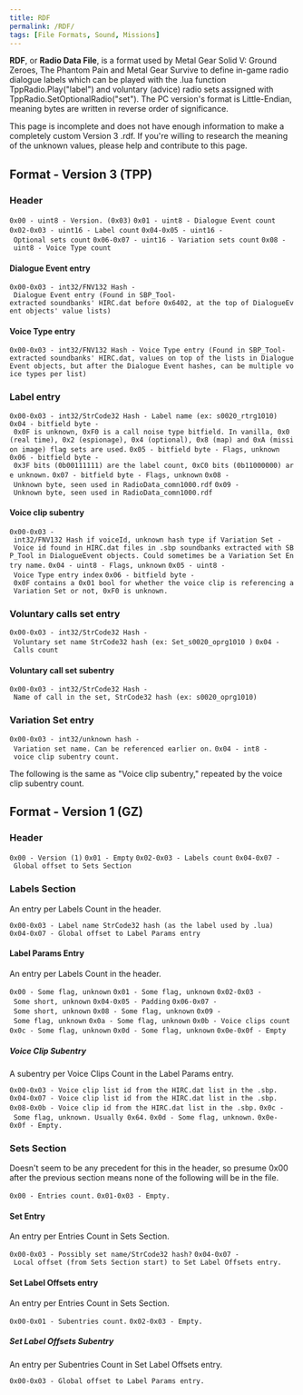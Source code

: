 ```yaml
---
title: RDF
permalink: /RDF/
tags: [File Formats, Sound, Missions]
---
```


**RDF**, or **Radio Data File**, is a format used by Metal Gear Solid V:
Ground Zeroes, The Phantom Pain and Metal Gear Survive to define in-game
radio dialogue labels which can be played with the .lua function
TppRadio.Play("label") and voluntary (advice) radio sets assigned with
TppRadio.SetOptionalRadio("set"). The PC version's format is
Little-Endian, meaning bytes are written in reverse order of
significance.

This page is incomplete and does not have enough information to make a
completely custom Version 3 .rdf. If you're willing to research the
meaning of the unknown values, please help and contribute to this page.

## Format - Version 3 (TPP)

### Header

`0x00 - uint8 - Version. (0x03)`
`0x01 - uint8 - Dialogue Event count`
`0x02-0x03 - uint16 - Label count`
`0x04-0x05 - uint16 - Optional sets count`
`0x06-0x07 - uint16 - Variation sets count`
`0x08 - uint8 - Voice Type count`

#### Dialogue Event entry

`0x00-0x03 - int32/FNV132 Hash - Dialogue Event entry (Found in SBP_Tool-extracted soundbanks' HIRC.dat before 0x6402, at the top of DialogueEvent objects' value lists)`

#### Voice Type entry

`0x00-0x03 - int32/FNV132 Hash - Voice Type entry (Found in SBP_Tool-extracted soundbanks' HIRC.dat, values on top of the lists in DialogueEvent objects, but after the Dialogue Event hashes, can be multiple voice types per list)`

### Label entry

`0x00-0x03 - int32/StrCode32 Hash - Label name (ex: s0020_rtrg1010)`
`0x04 - bitfield byte - 0x0F is unknown, 0xF0 is a call noise type bitfield. In vanilla, 0x0 (real time), 0x2 (espionage), 0x4 (optional), 0x8 (map) and 0xA (mission image) flag sets are used.`
`0x05 - bitfield byte - Flags, unknown`
`0x06 - bitfield byte - 0x3F bits (0b00111111) are the label count, 0xC0 bits (0b11000000) are unknown.`
`0x07 - bitfield byte - Flags, unknown`
`0x08 - Unknown byte, seen used in RadioData_comn1000.rdf`
`0x09 - Unknown byte, seen used in RadioData_comn1000.rdf`

#### Voice clip subentry

`0x00-0x03 - int32/FNV132 Hash if voiceId, unknown hash type if Variation Set - Voice id found in HIRC.dat files in .sbp soundbanks extracted with SBP_Tool in DialogueEvent objects. Could sometimes be a Variation Set Entry name.`
`0x04 - uint8 - Flags, unknown`
`0x05 - uint8 - Voice Type entry index`
`0x06 - bitfield byte - 0x0F contains a 0x01 bool for whether the voice clip is referencing a Variation Set or not, 0xF0 is unknown.`

### Voluntary calls set entry

`0x00-0x03 - int32/StrCode32 Hash - Voluntary set name StrCode32 hash (ex: Set_s0020_oprg1010 )`
`0x04 - Calls count`

#### Voluntary call set subentry

`0x00-0x03 - int32/StrCode32 Hash - Name of call in the set, StrCode32 hash (ex: s0020_oprg1010)`

### Variation Set entry

`0x00-0x03 - int32/unknown hash - Variation set name. Can be referenced earlier on.`
`0x04 - int8 - voice clip subentry count.`

The following is the same as "Voice clip subentry," repeated by the
voice clip subentry count.

## Format - Version 1 (GZ)

### Header

`0x00 - Version (1)`
`0x01 - Empty`
`0x02-0x03 - Labels count`
`0x04-0x07 - Global offset to Sets Section`

### Labels Section

An entry per Labels Count in the header.

`0x00-0x03 - Label name StrCode32 hash (as the label used by .lua)`
`0x04-0x07 - Global offset to Label Params entry`

#### Label Params Entry

An entry per Labels Count in the header.

`0x00 - Some flag, unknown`
`0x01 - Some flag, unknown`
`0x02-0x03 - Some short, unknown`
`0x04-0x05 - Padding`
`0x06-0x07 - Some short, unknown`
`0x08 - Some flag, unknown`
`0x09 - Some flag, unknown`
`0x0a - Some flag, unknown`
`0x0b - Voice clips count`
`0x0c - Some flag, unknown`
`0x0d - Some flag, unknown`
`0x0e-0x0f - Empty`

##### Voice Clip Subentry

A subentry per Voice Clips Count in the Label Params entry.

`0x00-0x03 - Voice clip list id from the HIRC.dat list in the .sbp.`
`0x04-0x07 - Voice clip list id from the HIRC.dat list in the .sbp.`
`0x08-0x0b - Voice clip id from the HIRC.dat list in the .sbp.`
`0x0c - Some flag, unknown. Usually 0x64.`
`0x0d - Some flag, unknown.`
`0x0e-0x0f - Empty.`

### Sets Section

Doesn't seem to be any precedent for this in the header, so presume 0x00
after the previous section means none of the following will be in the
file.

`0x00 - Entries count.`
`0x01-0x03 - Empty.`

#### Set Entry

An entry per Entries Count in Sets Section.

`0x00-0x03 - Possibly set name/StrCode32 hash?`
`0x04-0x07 - Local offset (from Sets Section start) to Set Label Offsets entry.`

#### Set Label Offsets entry

An entry per Entries Count in Sets Section.

`0x00-0x01 - Subentries count.`
`0x02-0x03 - Empty.`

##### Set Label Offsets Subentry

An entry per Subentries Count in Set Label Offsets entry.

`0x00-0x03 - Global offset to Label Params entry.`
